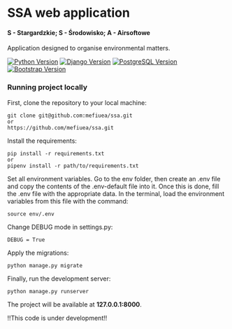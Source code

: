 # SSA web application
#### S - Stargardzkie; S - Środowisko; A - Airsoftowe

Application designed to organise environmental matters.

[![Python Version](https://img.shields.io/badge/python-3.10-brightgreen.svg)](https://python.org)
[![Django Version](https://img.shields.io/badge/django-4.0.4-brightgreen.svg)](https://djangoproject.com)
[![PostgreSQL Version](https://img.shields.io/badge/postgresql-14.2-brightgreen.svg)](https://www.postgresql.org)
[![Bootstrap Version](https://img.shields.io/badge/bootstrap-5.0-brightgreen.svg)](https://getbootstrap.com)

### Running project locally

First, clone the repository to your local machine:

```
git clone git@github.com:mefiuea/ssa.git
or
https://github.com/mefiuea/ssa.git
```

Install the requirements:

```
pip install -r requirements.txt
or 
pipenv install -r path/to/requirements.txt
```

Set all environment variables. 
Go to the env folder, then create an .env file and copy the contents of the .env-default file into it. 
Once this is done, fill the .env file with the appropriate data. 
In the terminal, load the environment variables from this file with the command:

```
source env/.env
```

Change DEBUG mode in settings.py:

```
DEBUG = True
```

Apply the migrations:

```
python manage.py migrate
```

Finally, run the development server:

```
python manage.py runserver
```

The project will be available at **127.0.0.1:8000**.

!!This code is under development!!
